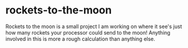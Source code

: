 # rockets-to-the-moon

Rockets to the moon is a small project I am working on where it see's just how many rockets your processor could send to the moon!
Anything involved in this is more a rough calculation than anything else.
